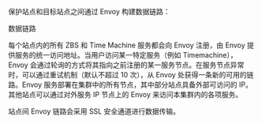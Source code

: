 <?xml version="1.0" encoding="UTF-8"?><?workdir /C:\Users\Admin\AppData\Local\Temp\temp20190705175056893?><?workdir-uri file:/C:/Users/Admin/AppData/Local/Temp/temp20190705175056893/?><?path2project ..\..\..\?><?path2project-uri ../../../?><?path2rootmap-uri ../../../?><topic xmlns:ditaarch="http://dita.oasis-open.org/architecture/2005/" xmlns:dita-ot="http://dita-ot.sourceforge.net/ns/201007/dita-ot" class="- topic/topic " ditaarch:DITAArchVersion="1.2" domains="(topic hi-d) (topic ut-d) (topic indexing-d) (topic hazard-d) (topic abbrev-d) (topic pr-d) (topic sw-d) (topic ui-d)" id="数据链路" xtrf="file:/d:/safehaven/content/concepts/backup-service-white-paper/数据链路.md" xtrc="topic:1;182:3"><title class="- topic/title " xtrf="file:/d:/safehaven/content/concepts/backup-service-white-paper/数据链路.md" xtrc="title:1;182:3">数据链路</title><body class="- topic/body " xtrf="file:/d:/safehaven/content/concepts/backup-service-white-paper/数据链路.md" xtrc="body:1;182:3"><p class="- topic/p " xtrf="file:/d:/safehaven/content/concepts/backup-service-white-paper/数据链路.md" xtrc="p:1;182:3">保护站点和目标站点之间通过 Envoy 构建数据链路：</p><image class="- topic/image " href="552774eacc09e0220eb9a75f63809b2924482bd0.png" placement="break" xtrf="file:/d:/safehaven/content/concepts/backup-service-white-paper/数据链路.md" xtrc="image:1;182:3"><alt class="- topic/alt " xtrf="file:/d:/safehaven/content/concepts/backup-service-white-paper/数据链路.md" xtrc="alt:1;182:3">数据链路</alt></image><p class="- topic/p " xtrf="file:/d:/safehaven/content/concepts/backup-service-white-paper/数据链路.md" xtrc="p:2;182:3">每个站点内的所有 ZBS 和 Time Machine 服务都会向 Envoy 注册，由 Envoy 提供服务的统一访问地址。当用户访问某一特定服务（例如 Timemachine），Envoy 会通过轮询的方式将其指向之前注册的某一服务节点。在服务节点异常时，可以通过重试机制（默认不超过 10 次），从 Envoy 处获得一条新的可用的链路。Envoy 服务部署在集群中的所有节点，其中部分站点具备外部可访问的 IP。其他站点可以通过对外服务 IP 节点上的 Envoy 来访问本集群内的各项服务。</p><p class="- topic/p " xtrf="file:/d:/safehaven/content/concepts/backup-service-white-paper/数据链路.md" xtrc="p:3;182:3">站点间 Envoy 链路会采用 SSL 安全通道进行数据传输。</p></body></topic>